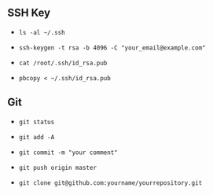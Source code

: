 ## SSH Key

- `ls -al ~/.ssh`

- `ssh-keygen -t rsa -b 4096 -C "your_email@example.com"`

- `cat /root/.ssh/id_rsa.pub`

- `pbcopy < ~/.ssh/id_rsa.pub`

## Git

- `git status`

- `git add -A`

- `git commit -m "your comment"`

- `git push origin master`

- `git clone git@github.com:yourname/yourrepository.git`

